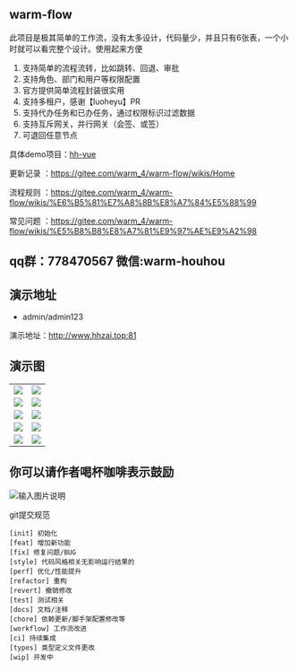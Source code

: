 ## warm-flow

此项目是极其简单的工作流，没有太多设计，代码量少，并且只有6张表，一个小时就可以看完整个设计。使用起来方便

1. 支持简单的流程流转，比如跳转、回退、审批
2. 支持角色、部门和用户等权限配置
3. 官方提供简单流程封装很实用
4. 支持多租户，感谢【luoheyu】PR
5. 支持代办任务和已办任务，通过权限标识过滤数据
6. 支持互斥网关，并行网关（会签、或签）
7. 可退回任意节点

具体demo项目：[hh-vue](https://gitee.com/min290/hh-vue)

更新记录 ：https://gitee.com/warm_4/warm-flow/wikis/Home

流程规则 ：https://gitee.com/warm_4/warm-flow/wikis/%E6%B5%81%E7%A8%8B%E8%A7%84%E5%88%99

常见问题 ：https://gitee.com/warm_4/warm-flow/wikis/%E5%B8%B8%E8%A7%81%E9%97%AE%E9%A2%98

## qq群：778470567  微信:warm-houhou

## 演示地址
- admin/admin123

演示地址：http://www.hhzai.top:81


## 演示图
<table>
    <tr>
        <td><img src="https://foruda.gitee.com/images/1697704379975758657/558474f6_2218307.png"/></td>
        <td><img src="https://foruda.gitee.com/images/1697704511309847220/40ecb5a0_2218307.png"/></td>
    </tr>
    <tr>
        <td><img src="https://foruda.gitee.com/images/1697704522482465368/a161abaf_2218307.png"/></td>
        <td><img src="https://foruda.gitee.com/images/1697704361102991586/f831523d_2218307.png"/></td>
    </tr>
    <tr>
        <td><img src="https://foruda.gitee.com/images/1697704550238134213/8abf2e7e_2218307.png"/></td>
        <td><img src="https://foruda.gitee.com/images/1697704582500705717/a87d0c32_2218307.png"/></td>
    </tr>
    <tr>
        <td><img src="https://foruda.gitee.com/images/1697767718130579881/8f29cbfc_2218307.png"/></td>
        <td><img src="https://foruda.gitee.com/images/1697767731619319111/59871f55_2218307.png"/></td>
    </tr>
    <tr>
        <td><img src="https://foruda.gitee.com/images/1698042602148217599/0cdd247e_2218307.png"/></td>
        <td><img src="https://foruda.gitee.com/images/1698042624784729710/7c85ec5a_2218307.png"/></td>
    </tr>
</table>

## 你可以请作者喝杯咖啡表示鼓励

![输入图片说明](https://foruda.gitee.com/images/1697770422557390406/7efa04d6_2218307.png "屏幕截图")


git提交规范

    [init] 初始化  
    [feat] 增加新功能  
    [fix] 修复问题/BUG  
    [style] 代码风格相关无影响运行结果的  
    [perf] 优化/性能提升  
    [refactor] 重构  
    [revert] 撤销修改  
    [test] 测试相关  
    [docs] 文档/注释  
    [chore] 依赖更新/脚手架配置修改等  
    [workflow] 工作流改进  
    [ci] 持续集成  
    [types] 类型定义文件更改  
    [wip] 开发中
